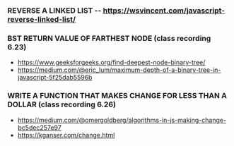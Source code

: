 ### REVERSE A LINKED LIST -- https://wsvincent.com/javascript-reverse-linked-list/

### BST RETURN VALUE OF FARTHEST NODE (class recording 6.23) 
- https://www.geeksforgeeks.org/find-deepest-node-binary-tree/
- https://medium.com/@eric_lum/maximum-depth-of-a-binary-tree-in-javascript-5f25dab5596b

### WRITE A FUNCTION THAT MAKES CHANGE FOR LESS THAN A DOLLAR (class recording 6.26)
- https://medium.com/@omergoldberg/algorithms-in-js-making-change-bc5dec257e97
- https://kganser.com/change.html

